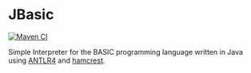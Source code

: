 # JBasic

[![Maven CI](https://github.com/FrederikTobner/JBASIC/actions/workflows/maven.yml/badge.svg)](https://github.com/FrederikTobner/JBASIC/actions/workflows/maven.yml)

Simple Interpreter for the BASIC programming language written in Java using [ANTLR4](https://www.antlr.org/) and [hamcrest](http://hamcrest.org/JavaHamcrest/).